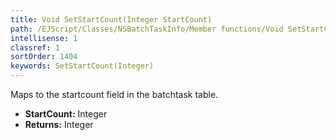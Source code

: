 ```yaml
---
title: Void SetStartCount(Integer StartCount)
path: /EJScript/Classes/NSBatchTaskInfo/Member functions/Void SetStartCount(Integer p_0)
intellisense: 1
classref: 1
sortOrder: 1404
keywords: SetStartCount(Integer)
---
```



Maps to the startcount field in the batchtask table.



* **StartCount:** Integer
* **Returns:** Integer



